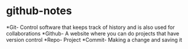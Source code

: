 # github-notes
*Git- Control software that keeps track of history and is also used for collaborations 
*Github- A website where you can do projects that have version control
*Repo- Project
*Commit- Making a change and saving it

